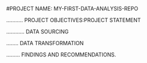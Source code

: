 #PROJECT NAME: MY-FIRST-DATA-ANALYSIS-REPO


...........
PROJECT OBJECTIVES:PROJECT STATEMENT 


............
DATA SOURCING 


........
DATA TRANSFORMATION 


.........
FINDINGS AND RECOMMENDATIONS.
